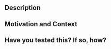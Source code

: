 <!--- This template is optional. Please use it as a starting point to help guide PRs -->

<!--- Provide a general summary of your changes in the Title above -->

## Description
<!--- Describe your changes -->

## Motivation and Context
<!--- Why is this change required? What problem does it solve? -->
<!--- If it fixes an open issue, please link to the issue here. -->

## Have you tested this? If so, how?
<!--- Valid responses are "I have included unit tests." or --> 
<!--- "I ran my jobs with this code and it works for me." -->
